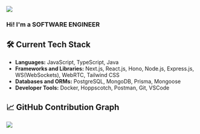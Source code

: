 ![](https://komarev.com/ghpvc/?username=rathoretaruncodes&color=a020f0)
### Hi! I'm a SOFTWARE ENGINEER

## 🛠️ Current Tech Stack

- **Languages:** JavaScript, TypeScript, Java
- **Frameworks and Libraries:** Next.js, React.js, Hono, Node.js, Express.js, WS(WebSockets), WebRTC, Tailwind CSS
- **Databases and ORMs:** PostgreSQL, MongoDB, Prisma, Mongoose
- **Developer Tools:** Docker, Hoppscotch, Postman, Git, VSCode

## 📈 GitHub Contribution Graph

![](https://github-readme-activity-graph.vercel.app/graph?username=rathoretaruncodes&theme=react&hide_title=true&line=a020f0&point=a020f0)

